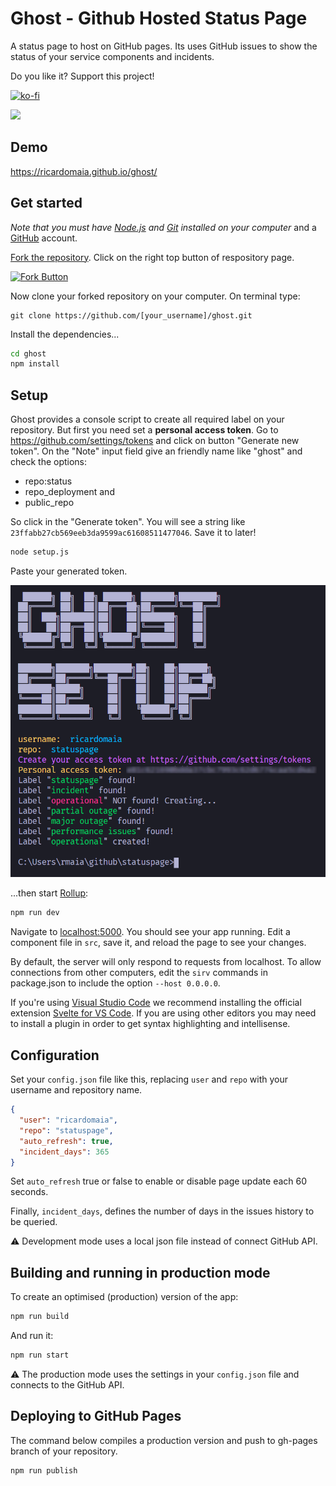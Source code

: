 # Ghost - Github Hosted Status Page

A status page to host on GitHub pages. Its uses GitHub issues to show the status of your service components and incidents.

Do you like it? Support this project!

[![ko-fi](https://www.ko-fi.com/img/githubbutton_sm.svg)](https://ko-fi.com/B0B12LOPH)

<img src="https://github.com/ricardomaia/statuspage/blob/main/screenshot.png" width="600" />

## Demo

https://ricardomaia.github.io/ghost/

## Get started

_Note that you must have [Node.js](https://nodejs.org) and [Git](https://git-scm.com/downloads) installed on your computer_ and a [GitHub](https://github.com/join) account.

[Fork the repository](https://github.com/ricardomaia/ghost/fork). Click on the right top button of respository page.

<a href="https://github.com/ricardomaia/ghost/fork"><img src="https://github-images.s3.amazonaws.com/help/bootcamp/Bootcamp-Fork.png" width="300" alt="Fork Button" /></a>

Now clone your forked repository on your computer. On terminal type:

```terminal
git clone https://github.com/[your_username]/ghost.git
```

Install the dependencies...

```bash
cd ghost
npm install
```

## Setup

Ghost provides a console script to create all required label on your repository. But first you need set a **personal access token**. Go to https://github.com/settings/tokens and click on button "Generate new token". On the "Note" input field give an friendly name like "ghost" and check the options:

- repo:status
- repo_deployment and
- public_repo

So click in the "Generate token". You will see a string like `23ffabb27cb569eeb3da9599ac61608511477046`. Save it to later!

```bash
node setup.js
```

Paste your generated token.

<img src="https://github.com/ricardomaia/ghost/blob/main/setup.png" width="600" />

...then start [Rollup](https://rollupjs.org):

```bash
npm run dev
```

Navigate to [localhost:5000](http://localhost:5000). You should see your app running. Edit a component file in `src`, save it, and reload the page to see your changes.

By default, the server will only respond to requests from localhost. To allow connections from other computers, edit the `sirv` commands in package.json to include the option `--host 0.0.0.0`.

If you're using [Visual Studio Code](https://code.visualstudio.com/) we recommend installing the official extension [Svelte for VS Code](https://marketplace.visualstudio.com/items?itemName=svelte.svelte-vscode). If you are using other editors you may need to install a plugin in order to get syntax highlighting and intellisense.

## Configuration

Set your `config.json` file like this, replacing `user` and `repo` with your username and repository name.

```json
{
  "user": "ricardomaia",
  "repo": "statuspage",
  "auto_refresh": true,
  "incident_days": 365
}
```

Set `auto_refresh` true or false to enable or disable page update each 60 seconds.

Finally, `incident_days`, defines the number of days in the issues history to be queried.

⚠️ Development mode uses a local json file instead of connect GitHub API.

## Building and running in production mode

To create an optimised (production) version of the app:

```bash
npm run build
```

And run it:

```bash
npm run start
```

⚠️ The production mode uses the settings in your `config.json` file and connects to the GitHub API.

## Deploying to GitHub Pages

The command below compiles a production version and push to gh-pages branch of your repository.

```bash
npm run publish
```
